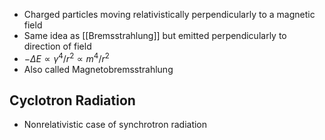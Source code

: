  - Charged particles moving relativistically perpendicularly to a magnetic field
 - Same idea as [[Bremsstrahlung]] but emitted perpendicularly to direction of field
 - $-\Delta E \propto \gamma^4/r^2 \propto m^4/r^2$
 - Also called Magnetobremsstrahlung

## Cyclotron Radiation
 - Nonrelativistic case of synchrotron radiation